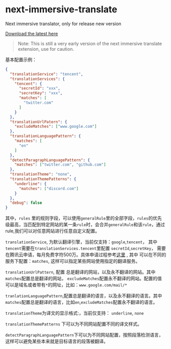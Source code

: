 # next-immersive-translate

Next immersive translator, only for release new version

[Download the latest here](https://github.com/immersive-translate/next-immersive-translate/releases)

> Note: This is still a very early version of the next immersive translate extension, use for caution.


基本配置示例：


```json
{
  "translationService": "tencent",
  "translationServices": {
    "tencent": {
      "secretId": "xxx",
      "secretKey": "xxx",
      "matches": [
        "twitter.com"
      ]
    }
  },
  "translationUrlPatern": {
    "excludeMatches": ["www.google.com"]
  },
  "translationLanguagePattern": {
    "matches": [
      "en"
    ]
  },
  "detectParagraphLanguagePattern": {
    "matches": ["twitter.com", "github.com"]
  },
  "translationTheme": "none",
  "translationThemePatterns": {
    "underline": {
      "matches": ["discord.com"]
    }
  },
  "debug": false
}
```


其中，`rules` 里的规则字段，可以使用`generalRule`里的全部字段，`rules`的优先级最高，当匹配到特定网站的某一条`rule`时，会合并`generalRule`和该`rule`，通过rule,我们可以对任意网站进行任意自定义配置。


`translationService`, 为默认翻译引擎，当前仅支持：`google`,`tencent`， 其中`tencent`需要在`translationServices.tencent`里配置 `secretId`,`secretKey`， 需要在腾讯云申请，每月免费字符500万。具体申请过程参考[这里](https://hcfy.app/docs/services/qq-api/) , 其中 可以在不同的服务下配置：`matches`, 这样可以指定某些网站使用指定的翻译服务。


`translationUrlPattern`, 配置 总是翻译的网站，以及永不翻译的网站。其中`matches`配置总是翻译的网站， `excludeMatches`配置永不翻译的网站。配置的值可以是域名或者带有`*`的网址，比如：`www.google.com/mail/*`

`tranlationLanguagePattern`,配置总是翻译的语言，以及永不翻译的语言。其中`matches`配置总是翻译的语言，比如`en`,`excludeMatches`配置永不翻译的语言。

`translationTheme`为译文的显示格式:，当前仅支持： `underline`, `none`

`translationThemePatterns` 下可以为不同网站配置不同的译文样式。

`detectParagraphLanguagePattern`下可以为不同网站配置，按照段落检测语言，这样可以避免某些本来就是目标语言的段落被翻译。
